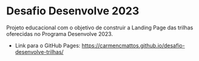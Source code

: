 # Desafio Desenvolve 2023 


Projeto educacional com o objetivo de construir a Landing Page das trilhas oferecidas no Programa Desenvolve 2023.

- Link para o GitHub Pages: <https://carmencmattos.github.io/desafio-desenvolve-trilhas/>


